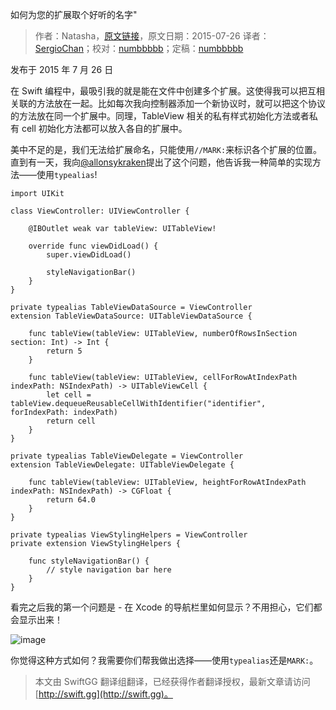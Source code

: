 如何为您的扩展取个好听的名字"

> 作者：Natasha，[原文链接](http://natashatherobot.com/swift-how-to-name-your-extensions/)，原文日期：2015-07-26
> 译者：[SergioChan](https://github.com/SergioChan)；校对：[numbbbbb](http://numbbbbb.com/)；定稿：[numbbbbb](http://numbbbbb.com/)
  









发布于 2015 年 7 月 26 日

在 Swift 编程中，最吸引我的就是能在文件中创建多个扩展。这使得我可以把互相关联的方法放在一起。比如每次我向控制器添加一个新协议时，就可以把这个协议的方法放在同一个扩展中。同理，TableView 相关的私有样式初始化方法或者私有 cell 初始化方法都可以放入各自的扩展中。

美中不足的是，我们无法给扩展命名，只能使用`//MARK:`来标识各个扩展的位置。直到有一天，我向[@allonsykraken](https://twitter.com/allonsykraken)提出了这个问题，他告诉我一种简单的实现方法——使用`typealias`!



    
    
    import UIKit
    
    class ViewController: UIViewController {
    
        @IBOutlet weak var tableView: UITableView!
        
        override func viewDidLoad() {
            super.viewDidLoad()
            
            styleNavigationBar()
        }
    }
    
    private typealias TableViewDataSource = ViewController
    extension TableViewDataSource: UITableViewDataSource {
        
        func tableView(tableView: UITableView, numberOfRowsInSection section: Int) -> Int {
            return 5
        }
        
        func tableView(tableView: UITableView, cellForRowAtIndexPath indexPath: NSIndexPath) -> UITableViewCell {
            let cell = tableView.dequeueReusableCellWithIdentifier("identifier", forIndexPath: indexPath)
            return cell
        }
    }
    
    private typealias TableViewDelegate = ViewController
    extension TableViewDelegate: UITableViewDelegate {
        
        func tableView(tableView: UITableView, heightForRowAtIndexPath indexPath: NSIndexPath) -> CGFloat {
            return 64.0
        }
    }
    
    private typealias ViewStylingHelpers = ViewController
    private extension ViewStylingHelpers {
        
        func styleNavigationBar() {
            // style navigation bar here
        }
    }

看完之后我的第一个问题是 - 在 Xcode 的导航栏里如何显示？不用担心，它们都会显示出来！

![image](http://swift.gg/img/articles/swift-how-to-name-your-extensions/Screen_Shot_2015-07-26_at_4_43_29_AM-1024x331.png1453208420.3375514)

你觉得这种方式如何？我需要你们帮我做出选择——使用`typealias`还是`MARK:`。

> 本文由 SwiftGG 翻译组翻译，已经获得作者翻译授权，最新文章请访问 [http://swift.gg](http://swift.gg)。